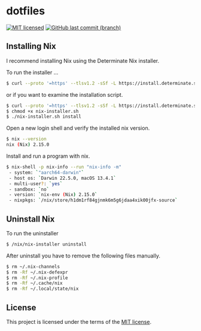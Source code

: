 # dotfiles

[![MIT licensed](https://img.shields.io/badge/license-MIT-blue.svg)](https://opensource.org/licenses/MIT)
[![GitHub last commit (branch)](https://img.shields.io/github/last-commit/wolffaxn/dotfiles/main.svg)](https://github.com/wolffaxn/dotfiles)

## Installing Nix

I recommend installing Nix using the Determinate Nix installer.

To run the installer ...

```sh
$ curl --proto '=https' --tlsv1.2 -sSf -L https://install.determinate.systems/nix | sh -s -- install
```

or if you want to examine the installation script.

```sh
$ curl --proto '=https' --tlsv1.2 -sSf -L https://install.determinate.systems/nix > nix-installer.sh
$ chmod +x nix-installer.sh
$ ./nix-installer.sh install
```

Open a new login shell and verify the installed nix version.

```sh
$ nix --version
nix (Nix) 2.15.0

```

Install and run a program with nix.

```sh
$ nix-shell -p nix-info --run "nix-info -m"
 - system: `"aarch64-darwin"`
 - host os: `Darwin 22.5.0, macOS 13.4.1`
 - multi-user?: `yes`
 - sandbox: `no`
 - version: `nix-env (Nix) 2.15.0`
 - nixpkgs: `/nix/store/h1dm1rf84gjnmk6m5g6jdaa4xik00jfx-source`

```

## Uninstall Nix

To run the uninstaller

```sh
$ /nix/nix-installer uninstall
```

After uninstall you have to remove the following files manually.

```sh
$ rm ~/.nix-channels
$ rm -Rf ~/.nix-defexpr
$ rm -Rf ~/.nix-profile
$ rm -Rf ~/.cache/nix
$ rm -Rf ~/.local/state/nix
```

## License

This project is licensed under the terms of the [MIT license](LICENSE).

